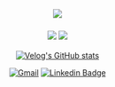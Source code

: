 <div align=center>
	<img src="https://capsule-render.vercel.app/api?type=waving&color=black&height=100&section=header&text=Yunho%20%Jung&fontSize=50" />	
</div>

<h3 align="center">
  <img src="https://img.shields.io/badge/Java-ED8B00?style=for-the-badge&logo=OpenJDK&logoColor=white"/>
  <img src="https://img.shields.io/badge/Springboot-6DB33F?style=for-the-badge&logo=Springboot&logoColor=white"/>
</h3>





<div align=center>	
  
  [![Velog's GitHub stats](https://velog-readme-stats.vercel.app/api/list?name=yunhobb)](https://velog.io/@yunhobb)
  
</div>


<div align=center>	
  
  [![Gmail](https://img.shields.io/badge/Gmail-D14836?style=flat-square&logo=gmail&logoColor=white)](mailto:a01049048063@gmail.com)
  [![Linkedin Badge](https://img.shields.io/badge/-LinkedIn-blue?style=flat-square&logo=Linkedin&logoColor=white&link=https://www.linkedin.com/in/%EC%9C%A4%ED%98%B8-%EC%A0%95-6b1824167/)](https://www.linkedin.com/in/%EC%9C%A4%ED%98%B8-%EC%A0%95-6b1824167/)

</div>

